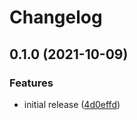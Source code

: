 # Changelog

## 0.1.0 (2021-10-09)


### Features

* initial release ([4d0effd](https://www.github.com/davejcameron/smartrecruiters/commit/4d0effd7e142dd74d6a8cfb9cd8b7af7a7bc116f))
